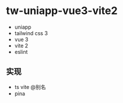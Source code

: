 # tw-uniapp-vue3-vite2
- uniapp
- tailwind css 3
- vue 3
- vite 2
- eslint

## 实现
- ts vite @别名
- pina
